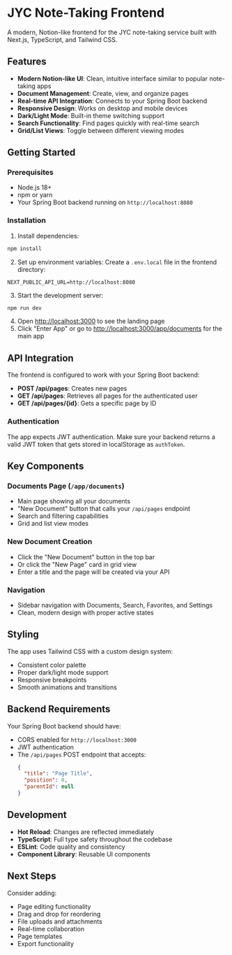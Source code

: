 # JYC Note-Taking Frontend

A modern, Notion-like frontend for the JYC note-taking service built with Next.js, TypeScript, and Tailwind CSS.

## Features

- **Modern Notion-like UI**: Clean, intuitive interface similar to popular note-taking apps
- **Document Management**: Create, view, and organize pages
- **Real-time API Integration**: Connects to your Spring Boot backend
- **Responsive Design**: Works on desktop and mobile devices
- **Dark/Light Mode**: Built-in theme switching support
- **Search Functionality**: Find pages quickly with real-time search
- **Grid/List Views**: Toggle between different viewing modes

## Getting Started

### Prerequisites

- Node.js 18+ 
- npm or yarn
- Your Spring Boot backend running on `http://localhost:8080`

### Installation

1. Install dependencies:
```bash
npm install
```

2. Set up environment variables:
Create a `.env.local` file in the frontend directory:
```env
NEXT_PUBLIC_API_URL=http://localhost:8080
```

3. Start the development server:
```bash
npm run dev
```

4. Open [http://localhost:3000](http://localhost:3000) to see the landing page
5. Click "Enter App" or go to [http://localhost:3000/app/documents](http://localhost:3000/app/documents) for the main app

## API Integration

The frontend is configured to work with your Spring Boot backend:

- **POST /api/pages**: Creates new pages
- **GET /api/pages**: Retrieves all pages for the authenticated user
- **GET /api/pages/{id}**: Gets a specific page by ID

### Authentication

The app expects JWT authentication. Make sure your backend returns a valid JWT token that gets stored in localStorage as `authToken`.

## Key Components

### Documents Page (`/app/documents`)
- Main page showing all your documents
- "New Document" button that calls your `/api/pages` endpoint
- Search and filtering capabilities
- Grid and list view modes

### New Document Creation
- Click the "New Document" button in the top bar
- Or click the "New Page" card in grid view
- Enter a title and the page will be created via your API

### Navigation
- Sidebar navigation with Documents, Search, Favorites, and Settings
- Clean, modern design with proper active states

## Styling

The app uses Tailwind CSS with a custom design system:
- Consistent color palette
- Proper dark/light mode support
- Responsive breakpoints
- Smooth animations and transitions

## Backend Requirements

Your Spring Boot backend should have:
- CORS enabled for `http://localhost:3000`
- JWT authentication
- The `/api/pages` POST endpoint that accepts:
  ```json
  {
    "title": "Page Title",
    "position": 0,
    "parentId": null
  }
  ```

## Development

- **Hot Reload**: Changes are reflected immediately
- **TypeScript**: Full type safety throughout the codebase
- **ESLint**: Code quality and consistency
- **Component Library**: Reusable UI components

## Next Steps

Consider adding:
- Page editing functionality
- Drag and drop for reordering
- File uploads and attachments
- Real-time collaboration
- Page templates
- Export functionality
